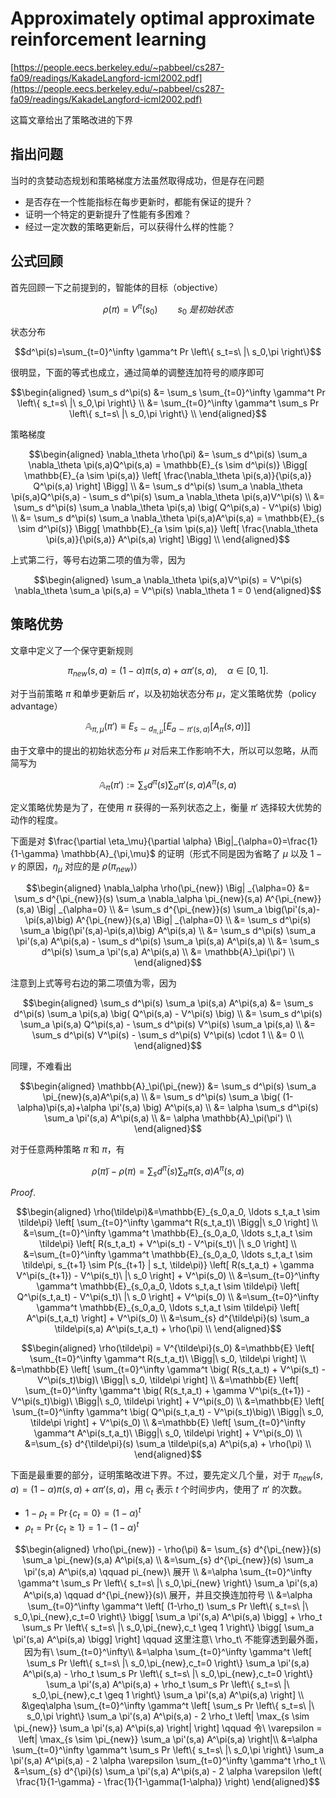 # Approximately optimal approximate reinforcement learning

[https://people.eecs.berkeley.edu/~pabbeel/cs287-fa09/readings/KakadeLangford-icml2002.pdf](https://people.eecs.berkeley.edu/~pabbeel/cs287-fa09/readings/KakadeLangford-icml2002.pdf)

这篇文章给出了策略改进的下界

## 指出问题

当时的贪婪动态规划和策略梯度方法虽然取得成功，但是存在问题

- 是否存在一个性能指标在每步更新时，都能有保证的提升？
- 证明一个特定的更新提升了性能有多困难？
- 经过一定次数的策略更新后，可以获得什么样的性能？

## 公式回顾

首先回顾一下之前提到的，智能体的目标（objective）

$$\rho(\pi) = V^\pi(s_0) \qquad s_0\ 是初始状态$$

状态分布

$$d^\pi(s)=\sum_{t=0}^\infty \gamma^t Pr \left\{ s_t=s\ |\ s_0,\pi \right\}$$

很明显，下面的等式也成立，通过简单的调整连加符号的顺序即可

$$\begin{aligned}
\sum_s d^\pi(s) &= \sum_s \sum_{t=0}^\infty \gamma^t Pr \left\{ s_t=s\ |\ s_0,\pi \right\} \\
&= \sum_{t=0}^\infty \gamma^t \sum_s Pr \left\{ s_t=s\ |\ s_0,\pi \right\} \\
\end{aligned}$$

策略梯度

$$\begin{aligned}
\nabla_\theta \rho(\pi) &= \sum_s d^\pi(s) \sum_a \nabla_\theta \pi(s,a)Q^\pi(s,a) = \mathbb{E}_{s \sim d^\pi(s)} \Bigg[ \mathbb{E}_{a \sim \pi(s,a)} \left[ \frac{\nabla_\theta \pi(s,a)}{\pi(s,a)} Q^\pi(s,a) \right] \Bigg] \\
&= \sum_s d^\pi(s) \sum_a \nabla_\theta \pi(s,a)Q^\pi(s,a) - \sum_s d^\pi(s) \sum_a \nabla_\theta \pi(s,a)V^\pi(s) \\
&= \sum_s d^\pi(s) \sum_a \nabla_\theta \pi(s,a) \big( Q^\pi(s,a) - V^\pi(s) \big) \\
&= \sum_s d^\pi(s) \sum_a \nabla_\theta \pi(s,a)A^\pi(s,a) = \mathbb{E}_{s \sim d^\pi(s)} \Bigg[ \mathbb{E}_{a \sim \pi(s,a)} \left[ \frac{\nabla_\theta \pi(s,a)}{\pi(s,a)} A^\pi(s,a) \right] \Bigg] \\
\end{aligned}$$

上式第二行，等号右边第二项的值为零，因为

$$\begin{aligned}
\sum_a \nabla_\theta \pi(s,a)V^\pi(s) = V^\pi(s) \nabla_\theta \sum_a \pi(s,a) = V^\pi(s) \nabla_\theta 1 = 0
\end{aligned}$$

## 策略优势

文章中定义了一个保守更新规则

$$\pi_{new}(s,a)=(1-\alpha)\pi(s,a)+\alpha \pi'(s,a), \quad \alpha \in [0,1].$$

对于当前策略 $\pi$ 和单步更新后 $\pi'$，以及初始状态分布 $\mu$，定义策略优势（policy advantage）

$$\mathbb{A}_{\pi,\mu}(\pi') \equiv E_{s \sim d_{\pi, \mu}} \left[ E_{a \sim \pi'(s,a)}[A_\pi(s,a)] \right]$$

由于文章中的提出的初始状态分布 $\mu$ 对后来工作影响不大，所以可以忽略，从而简写为

$$\mathbb{A}_\pi(\pi') := \sum_s d^\pi(s) \sum_a \pi'(s,a)A^\pi(s,a)$$

定义策略优势是为了，在使用 $\pi$ 获得的一系列状态之上，衡量 $\pi'$ 选择较大优势的动作的程度。

下面是对 $\frac{\partial \eta_\mu}{\partial \alpha} \Big|_{\alpha=0}=\frac{1}{1-\gamma} \mathbb{A}_{\pi,\mu}$ 的证明（形式不同是因为省略了 $\mu$ 以及 $1-\gamma$ 的原因，$\eta_\mu$ 对应的是 $\rho(\pi_{new})$）

$$\begin{aligned}
\nabla_\alpha \rho(\pi_{new}) \Big| _{\alpha=0} &= \sum_s d^{\pi_{new}}(s) \sum_a \nabla_\alpha \pi_{new}(s,a) A^{\pi_{new}}(s,a) \Big| _{\alpha=0} \\
&= \sum_s d^{\pi_{new}}(s) \sum_a \big(\pi'(s,a)-\pi(s,a)\big) A^{\pi_{new}}(s,a) \Big| _{\alpha=0} \\
&= \sum_s d^\pi(s) \sum_a \big(\pi'(s,a)-\pi(s,a)\big) A^\pi(s,a) \\
&= \sum_s d^\pi(s) \sum_a \pi'(s,a) A^\pi(s,a) - \sum_s d^\pi(s) \sum_a \pi(s,a) A^\pi(s,a) \\
&= \sum_s d^\pi(s) \sum_a \pi'(s,a) A^\pi(s,a) \\
&= \mathbb{A}_\pi(\pi') \\
\end{aligned}$$

注意到上式等号右边的第二项值为零，因为

$$\begin{aligned}
\sum_s d^\pi(s) \sum_a \pi(s,a) A^\pi(s,a) &= \sum_s d^\pi(s) \sum_a \pi(s,a) \big( Q^\pi(s,a) - V^\pi(s) \big) \\
&= \sum_s d^\pi(s) \sum_a \pi(s,a) Q^\pi(s,a) - \sum_s d^\pi(s) V^\pi(s) \sum_a \pi(s,a) \\
&= \sum_s d^\pi(s) V^\pi(s) - \sum_s d^\pi(s) V^\pi(s) \cdot 1 \\
&= 0 \\
\end{aligned}$$

同理，不难看出

$$\begin{aligned}
\mathbb{A}_\pi(\pi_{new}) &= \sum_s d^\pi(s) \sum_a \pi_{new}(s,a)A^\pi(s,a) \\
&= \sum_s d^\pi(s) \sum_a \big( (1-\alpha)\pi(s,a)+\alpha \pi'(s,a) \big) A^\pi(s,a) \\
&= \alpha \sum_s d^\pi(s) \sum_a \pi'(s,a) A^\pi(s,a) \\
&= \alpha \mathbb{A}_\pi(\pi') \\
\end{aligned}$$

对于任意两种策略 $\tilde\pi$ 和 $\pi$，有

$$\rho(\tilde\pi) - \rho(\pi)=\sum_s d^{\tilde\pi}(s) \sum_a \tilde\pi(s,a) A^\pi(s,a)$$

$Proof.$

$$\begin{aligned}
\rho(\tilde\pi)&=\mathbb{E}_{s_0,a_0, \ldots s_t,a_t \sim \tilde\pi} \left[ \sum_{t=0}^\infty \gamma^t R(s_t,a_t)\ \Bigg|\ s_0 \right] \\
&=\sum_{t=0}^\infty \gamma^t \mathbb{E}_{s_0,a_0, \ldots s_t,a_t \sim \tilde\pi} \left[ R(s_t,a_t) + V^\pi(s_t) - V^\pi(s_t)\ |\ s_0 \right] \\
&=\sum_{t=0}^\infty \gamma^t \mathbb{E}_{s_0,a_0, \ldots s_t,a_t \sim \tilde\pi, s_{t+1} \sim P(s_{t+1} | s_t, \tilde\pi)} \left[  R(s_t,a_t) + \gamma V^\pi(s_{t+1}) - V^\pi(s_t)\ |\ s_0 \right] + V^\pi(s_0) \\
&=\sum_{t=0}^\infty \gamma^t \mathbb{E}_{s_0,a_0, \ldots s_t,a_t \sim \tilde\pi} \left[ Q^\pi(s_t,a_t) - V^\pi(s_t)\ |\ s_0 \right] + V^\pi(s_0) \\
&=\sum_{t=0}^\infty \gamma^t \mathbb{E}_{s_0,a_0, \ldots s_t,a_t \sim \tilde\pi} \left[ A^\pi(s_t,a_t) \right] + V^\pi(s_0) \\
&=\sum_{s} d^{\tilde\pi}(s) \sum_a \tilde\pi(s,a) A^\pi(s_t,a_t) + \rho(\pi) \\
\end{aligned}$$

$$\begin{aligned}
\rho(\tilde\pi) = V^{\tilde\pi}(s_0) &=\mathbb{E} \left[ \sum_{t=0}^\infty \gamma^t R(s_t,a_t)\ \Bigg|\ s_0, \tilde\pi \right] \\
&=\mathbb{E} \left[ \sum_{t=0}^\infty \gamma^t \big( R(s_t,a_t) + V^\pi(s_t) - V^\pi(s_t)\big)\ \Bigg|\ s_0, \tilde\pi \right] \\
&=\mathbb{E} \left[ \sum_{t=0}^\infty \gamma^t \big( R(s_t,a_t) + \gamma V^\pi(s_{t+1}) - V^\pi(s_t)\big)\ \Bigg|\ s_0, \tilde\pi \right] + V^\pi(s_0) \\
&=\mathbb{E} \left[ \sum_{t=0}^\infty \gamma^t \big( Q^\pi(s_t,a_t) - V^\pi(s_t)\big)\ \Bigg|\ s_0, \tilde\pi \right] + V^\pi(s_0) \\
&=\mathbb{E} \left[ \sum_{t=0}^\infty \gamma^t A^\pi(s_t,a_t)\ \Bigg|\ s_0, \tilde\pi \right] + V^\pi(s_0) \\
&=\sum_{s} d^{\tilde\pi}(s) \sum_a \tilde\pi(s,a) A^\pi(s,a) + \rho(\pi) \\
\end{aligned}$$

下面是最重要的部分，证明策略改进下界。不过，要先定义几个量，对于 $\pi_{new}(s,a)=(1-\alpha)\pi(s,a)+\alpha \pi'(s,a)$，用 $c_t$ 表示 $t$ 个时间步内，使用了 $\pi'$ 的次数。

- $1-\rho_t = \Pr \{c_t = 0 \}=(1-\alpha)^t$
- $\rho_t = \Pr \{ c_t \geq 1 \} = 1-(1-\alpha)^t$

$$\begin{aligned}
\rho(\pi_{new}) - \rho(\pi) &= \sum_{s} d^{\pi_{new}}(s) \sum_a \pi_{new}(s,a) A^\pi(s,a) \\
&=\sum_{s} d^{\pi_{new}}(s) \sum_a \pi'(s,a) A^\pi(s,a) \qquad pi_{new}\ 展开 \\
&=\alpha \sum_{t=0}^\infty \gamma^t \sum_s Pr \left\{ s_t=s\ |\ s_0,\pi_{new} \right\} \sum_a \pi'(s,a) A^\pi(s,a) \qquad  d^{\pi_{new}}(s)\ 展开，并且交换连加符号 \\
&=\alpha \sum_{t=0}^\infty \gamma^t \left[ (1-\rho_t) \sum_s Pr \left\{ s_t=s\ |\ s_0,\pi_{new},c_t=0  \right\} \bigg[ \sum_a \pi'(s,a) A^\pi(s,a) \bigg] + \rho_t \sum_s Pr \left\{ s_t=s\ |\ s_0,\pi_{new},c_t \geq 1 \right\} \bigg[ \sum_a \pi'(s,a) A^\pi(s,a) \bigg] \right] \qquad 这里注意\ \rho_t\ 不能穿透到最外面，因为有\ \sum_{t=0}^\infty\\
&=\alpha \sum_{t=0}^\infty \gamma^t \left[ \sum_s Pr \left\{ s_t=s\ |\ s_0,\pi_{new},c_t=0 \right\} \sum_a \pi'(s,a) A^\pi(s,a) - \rho_t \sum_s Pr \left\{ s_t=s\ |\ s_0,\pi_{new},c_t=0 \right\} \sum_a \pi'(s,a) A^\pi(s,a) + \rho_t \sum_s Pr \left\{ s_t=s\ |\ s_0,\pi_{new},c_t \geq 1 \right\} \sum_a \pi'(s,a) A^\pi(s,a) \right] \\
&\geq\alpha \sum_{t=0}^\infty \gamma^t \left[ \sum_s Pr \left\{ s_t=s\ |\ s_0,\pi \right\} \sum_a \pi'(s,a) A^\pi(s,a) - 2 \rho_t \left| \max_{s \sim \pi_{new}} \sum_a \pi'(s,a) A^\pi(s,a) \right| \right] \qquad 令\ \varepsilon = \left| \max_{s \sim \pi_{new}} \sum_a \pi'(s,a) A^\pi(s,a) \right|\\
&=\alpha \sum_{t=0}^\infty \gamma^t \sum_s Pr \left\{ s_t=s\ |\ s_0,\pi \right\} \sum_a \pi'(s,a) A^\pi(s,a) - 2 \alpha \varepsilon \sum_{t=0}^\infty \gamma^t \rho_t \\
&=\sum_{s} d^{\pi}(s) \sum_a \pi'(s,a) A^\pi(s,a) - 2 \alpha \varepsilon \left( \frac{1}{1-\gamma} - \frac{1}{1-\gamma(1-\alpha)} \right)
\end{aligned}$$
